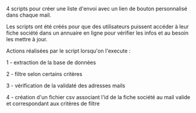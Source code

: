 4 scripts pour créer une liste d'envoi avec un lien de bouton personnalisé dans chaque mail.

Les scripts ont été créés pour que des utilisateurs puissent accéder à leur fiche société dans un annuaire en ligne pour vérifier les infos et au besoin les mettre à jour.

Actions réalisées par le script lorsqu'on l'execute : 

1 - extraction de la base de données

2 - filtre selon certains critères

3 - vérification de la validaté des adresses mails

4 - création d'un fichier csv associant l'id de la fiche société au mail valide et correspondant aux critères de filtre
